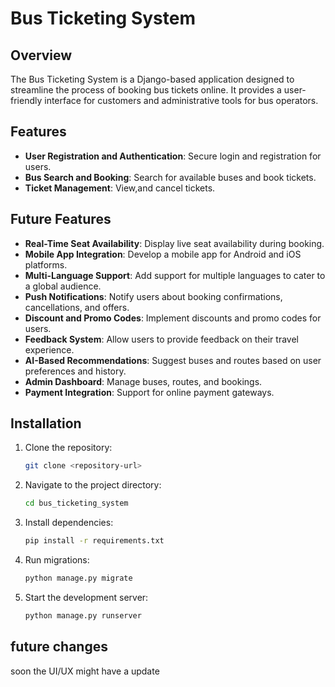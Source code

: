 
# Bus Ticketing System

## Overview
The Bus Ticketing System is a Django-based application designed to streamline the process of booking bus tickets online. It provides a user-friendly interface for customers and administrative tools for bus operators.

## Features
- **User Registration and Authentication**: Secure login and registration for users.
- **Bus Search and Booking**: Search for available buses and book tickets.
- **Ticket Management**: View,and cancel tickets.


## Future Features
- **Real-Time Seat Availability**: Display live seat availability during booking.
- **Mobile App Integration**: Develop a mobile app for Android and iOS platforms.
- **Multi-Language Support**: Add support for multiple languages to cater to a global audience.
- **Push Notifications**: Notify users about booking confirmations, cancellations, and offers.
- **Discount and Promo Codes**: Implement discounts and promo codes for users.
- **Feedback System**: Allow users to provide feedback on their travel experience.
- **AI-Based Recommendations**: Suggest buses and routes based on user preferences and history.
- **Admin Dashboard**: Manage buses, routes, and bookings.
- **Payment Integration**: Support for online payment gateways.

## Installation
1. Clone the repository:
   ```sh
   git clone <repository-url>
   ```
2. Navigate to the project directory:
   ```sh
   cd bus_ticketing_system
   ```
3. Install dependencies:
   ```sh
   pip install -r requirements.txt
   ```
4. Run migrations:
   ```sh
   python manage.py migrate
   ```
5. Start the development server:
   ```sh
   python manage.py runserver
   ```

## future changes 
soon the UI/UX might have a update